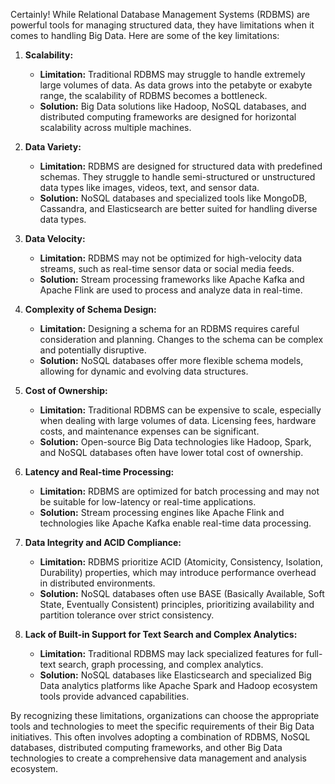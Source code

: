 Certainly! While Relational Database Management Systems (RDBMS) are powerful tools for managing structured data, they have limitations when it comes to handling Big Data. Here are some of the key limitations:

1. **Scalability:**
   - **Limitation:** Traditional RDBMS may struggle to handle extremely large volumes of data. As data grows into the petabyte or exabyte range, the scalability of RDBMS becomes a bottleneck.
   - **Solution:** Big Data solutions like Hadoop, NoSQL databases, and distributed computing frameworks are designed for horizontal scalability across multiple machines.

2. **Data Variety:**
   - **Limitation:** RDBMS are designed for structured data with predefined schemas. They struggle to handle semi-structured or unstructured data types like images, videos, text, and sensor data.
   - **Solution:** NoSQL databases and specialized tools like MongoDB, Cassandra, and Elasticsearch are better suited for handling diverse data types.

3. **Data Velocity:**
   - **Limitation:** RDBMS may not be optimized for high-velocity data streams, such as real-time sensor data or social media feeds.
   - **Solution:** Stream processing frameworks like Apache Kafka and Apache Flink are used to process and analyze data in real-time.

4. **Complexity of Schema Design:**
   - **Limitation:** Designing a schema for an RDBMS requires careful consideration and planning. Changes to the schema can be complex and potentially disruptive.
   - **Solution:** NoSQL databases offer more flexible schema models, allowing for dynamic and evolving data structures.

5. **Cost of Ownership:**
   - **Limitation:** Traditional RDBMS can be expensive to scale, especially when dealing with large volumes of data. Licensing fees, hardware costs, and maintenance expenses can be significant.
   - **Solution:** Open-source Big Data technologies like Hadoop, Spark, and NoSQL databases often have lower total cost of ownership.

6. **Latency and Real-time Processing:**
   - **Limitation:** RDBMS are optimized for batch processing and may not be suitable for low-latency or real-time applications.
   - **Solution:** Stream processing engines like Apache Flink and technologies like Apache Kafka enable real-time data processing.

7. **Data Integrity and ACID Compliance:**
   - **Limitation:** RDBMS prioritize ACID (Atomicity, Consistency, Isolation, Durability) properties, which may introduce performance overhead in distributed environments.
   - **Solution:** NoSQL databases often use BASE (Basically Available, Soft State, Eventually Consistent) principles, prioritizing availability and partition tolerance over strict consistency.

8. **Lack of Built-in Support for Text Search and Complex Analytics:**
   - **Limitation:** Traditional RDBMS may lack specialized features for full-text search, graph processing, and complex analytics.
   - **Solution:** NoSQL databases like Elasticsearch and specialized Big Data analytics platforms like Apache Spark and Hadoop ecosystem tools provide advanced capabilities.

By recognizing these limitations, organizations can choose the appropriate tools and technologies to meet the specific requirements of their Big Data initiatives. This often involves adopting a combination of RDBMS, NoSQL databases, distributed computing frameworks, and other Big Data technologies to create a comprehensive data management and analysis ecosystem.
